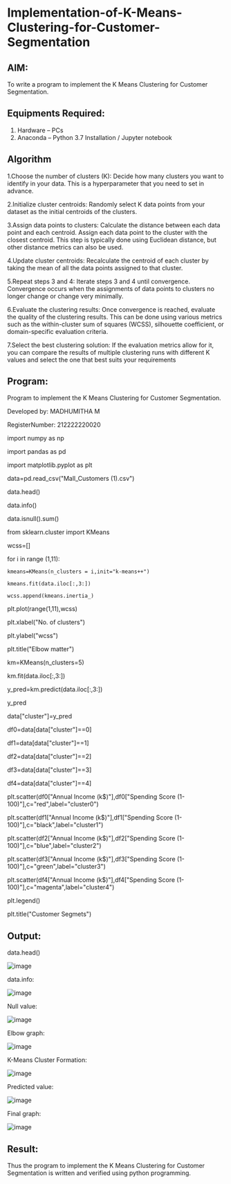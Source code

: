 # Implementation-of-K-Means-Clustering-for-Customer-Segmentation

## AIM:
To write a program to implement the K Means Clustering for Customer Segmentation.

## Equipments Required:
1. Hardware – PCs
2. Anaconda – Python 3.7 Installation / Jupyter notebook

## Algorithm

1.Choose the number of clusters (K): Decide how many clusters you want to identify in your data. This is a hyperparameter that you need to set in advance.

2.Initialize cluster centroids: Randomly select K data points from your dataset as the initial centroids of the clusters.

3.Assign data points to clusters: Calculate the distance between each data point and each centroid. Assign each data point to the cluster with the closest centroid. This step is typically done using Euclidean distance, but other distance metrics can also be used.

4.Update cluster centroids: Recalculate the centroid of each cluster by taking the mean of all the data points assigned to that cluster.

5.Repeat steps 3 and 4: Iterate steps 3 and 4 until convergence. Convergence occurs when the assignments of data points to clusters no longer change or change very minimally.

6.Evaluate the clustering results: Once convergence is reached, evaluate the quality of the clustering results. This can be done using various metrics such as the within-cluster sum of squares (WCSS), silhouette coefficient, or domain-specific evaluation criteria.

7.Select the best clustering solution: If the evaluation metrics allow for it, you can compare the results of multiple clustering runs with different K values and select the one that best suits your requirements
## Program:

Program to implement the K Means Clustering for Customer Segmentation.

Developed by: MADHUMITHA M

RegisterNumber: 212222220020


import numpy as np

import pandas as pd

import matplotlib.pyplot as plt

data=pd.read_csv("Mall_Customers (1).csv")

data.head()

data.info()

data.isnull().sum()

from sklearn.cluster import KMeans

wcss=[]

for i in range (1,11):

    kmeans=KMeans(n_clusters = i,init="k-means++")

    kmeans.fit(data.iloc[:,3:])
    
    wcss.append(kmeans.inertia_)
    

plt.plot(range(1,11),wcss)

plt.xlabel("No. of clusters")

plt.ylabel("wcss")

plt.title("Elbow matter")

km=KMeans(n_clusters=5)

km.fit(data.iloc[:,3:])

y_pred=km.predict(data.iloc[:,3:])

y_pred

data["cluster"]=y_pred

df0=data[data["cluster"]==0]

df1=data[data["cluster"]==1]

df2=data[data["cluster"]==2]

df3=data[data["cluster"]==3]

df4=data[data["cluster"]==4]

plt.scatter(df0["Annual Income (k$)"],df0["Spending Score (1-100)"],c="red",label="cluster0")

plt.scatter(df1["Annual Income (k$)"],df1["Spending Score (1-100)"],c="black",label="cluster1")

plt.scatter(df2["Annual Income (k$)"],df2["Spending Score (1-100)"],c="blue",label="cluster2")

plt.scatter(df3["Annual Income (k$)"],df3["Spending Score (1-100)"],c="green",label="cluster3")

plt.scatter(df4["Annual Income (k$)"],df4["Spending Score (1-100)"],c="magenta",label="cluster4")

plt.legend()

plt.title("Customer Segmets")

## Output:

data.head()

![image](https://github.com/Madhumithamahendran/Implementation-of-K-Means-Clustering-for-Customer-Segmentation/assets/119394403/ec2b804f-f1ef-4efe-a546-66507ef6e56e)

data.info:

![image](https://github.com/Madhumithamahendran/Implementation-of-K-Means-Clustering-for-Customer-Segmentation/assets/119394403/5c2798f5-3f01-41da-bcee-756cb518234c)

Null value:

![image](https://github.com/Madhumithamahendran/Implementation-of-K-Means-Clustering-for-Customer-Segmentation/assets/119394403/a6f6470a-8957-4b03-a9e9-5e865f29979d)

Elbow graph:

![image](https://github.com/Madhumithamahendran/Implementation-of-K-Means-Clustering-for-Customer-Segmentation/assets/119394403/edc0a6a1-da7c-4865-a6b6-f2f5e2e837b6)

K-Means Cluster Formation:

![image](https://github.com/Madhumithamahendran/Implementation-of-K-Means-Clustering-for-Customer-Segmentation/assets/119394403/1b1a83c8-5ba9-4b76-85e6-02e88c1068e6)

Predicted value:

![image](https://github.com/Madhumithamahendran/Implementation-of-K-Means-Clustering-for-Customer-Segmentation/assets/119394403/d2554d2a-4926-4cc1-8863-68a70671a9f8)

Final graph:

![image](https://github.com/Madhumithamahendran/Implementation-of-K-Means-Clustering-for-Customer-Segmentation/assets/119394403/3c8fc7aa-74a0-4f93-97b1-56939eb556d6)

## Result:
Thus the program to implement the K Means Clustering for Customer Segmentation is written and verified using python programming.
